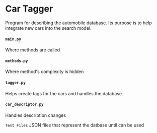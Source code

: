 # Car Tagger

Program for describing the automobile database. Its purpose is to help integrate new cars into the search model.

#### `main.py`
Where methods are called 

#### `methods.py`
Where method's complexity is
hidden 

#### `tagger.py`
Helps create tags for the cars
and handles the database

#### `car_descriptor.py`
Handles description changes

<i class="fa fa-folder"></i> `Test Files`
JSON files that represent the datbase until can be used
